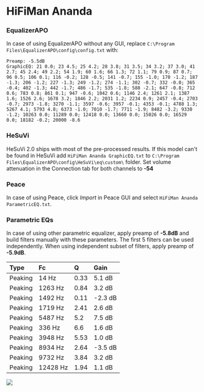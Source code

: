 # HiFiMan Ananda

### EqualizerAPO
In case of using EqualizerAPO without any GUI, replace `C:\Program Files\EqualizerAPO\config\config.txt`
with:
```
Preamp: -5.5dB
GraphicEQ: 21 0.0; 23 4.5; 25 4.2; 28 3.8; 31 3.5; 34 3.2; 37 3.0; 41 2.7; 45 2.4; 49 2.2; 54 1.9; 60 1.6; 66 1.3; 72 1.1; 79 0.9; 87 0.7; 96 0.5; 106 0.1; 116 -0.2; 128 -0.5; 141 -0.7; 155 -1.0; 170 -1.2; 187 -1.3; 206 -1.2; 227 -1.3; 249 -1.2; 274 -1.1; 302 -0.7; 332 -0.0; 365 -0.4; 402 -1.3; 442 -1.7; 486 -1.7; 535 -1.8; 588 -2.1; 647 -0.8; 712 0.6; 783 0.8; 861 0.1; 947 -0.6; 1042 0.6; 1146 2.4; 1261 2.1; 1387 1.6; 1526 2.6; 1678 3.2; 1846 2.2; 2031 1.2; 2234 0.9; 2457 -0.4; 2703 -0.7; 2973 -1.8; 3270 -1.1; 3597 -0.6; 3957 -0.1; 4353 -0.1; 4788 1.3; 5267 4.1; 5793 4.8; 6373 -1.0; 7010 -1.7; 7711 -1.9; 8482 -3.2; 9330 -1.2; 10263 0.0; 11289 0.0; 12418 0.0; 13660 0.0; 15026 0.0; 16529 0.0; 18182 -0.2; 20000 -8.6
```

### HeSuVi
HeSuVi 2.0 ships with most of the pre-processed results. If this model can't be found in HeSuVi add
`HiFiMan Ananda GraphicEQ.txt` to `C:\Program Files\EqualizerAPO\config\HeSuVi\eq\custom\` folder.
Set volume attenuation in the Connection tab for both channels to **-54**

### Peace
In case of using Peace, click *Import* in Peace GUI and select `HiFiMan Ananda ParametricEQ.txt`.

### Parametric EQs
In case of using other parametric equalizer, apply preamp of **-5.8dB** and build filters manually
with these parameters. The first 5 filters can be used independently.
When using independent subset of filters, apply preamp of **-5.9dB**.

| Type    | Fc       |    Q | Gain    |
|:--------|:---------|:-----|:--------|
| Peaking | 14 Hz    | 0.33 | 5.1 dB  |
| Peaking | 1263 Hz  | 0.84 | 3.2 dB  |
| Peaking | 1492 Hz  | 0.11 | -2.3 dB |
| Peaking | 1719 Hz  | 2.41 | 2.6 dB  |
| Peaking | 5487 Hz  | 5.2  | 7.5 dB  |
| Peaking | 336 Hz   | 6.6  | 1.6 dB  |
| Peaking | 3948 Hz  | 5.53 | 1.0 dB  |
| Peaking | 8934 Hz  | 2.64 | -3.5 dB |
| Peaking | 9732 Hz  | 3.84 | 3.2 dB  |
| Peaking | 12428 Hz | 1.94 | 1.1 dB  |

![](https://raw.githubusercontent.com/jaakkopasanen/AutoEq/master/results/rtings/rtings/HiFiMan%20Ananda/HiFiMan%20Ananda.png)